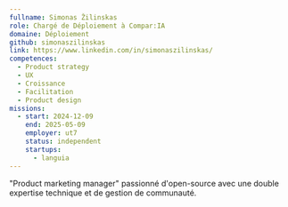 ```yaml
---
fullname: Simonas Žilinskas
role: Chargé de Déploiement à Compar:IA
domaine: Déploiement
github: simonaszilinskas
link: https://www.linkedin.com/in/simonaszilinskas/
competences:
  - Product strategy
  - UX
  - Croissance
  - Facilitation
  - Product design
missions:
  - start: 2024-12-09
    end: 2025-05-09
    employer: ut7
    status: independent
    startups:
      - languia
---
```

"Product marketing manager" passionné d'open-source avec une double expertise technique et de gestion de communauté.
